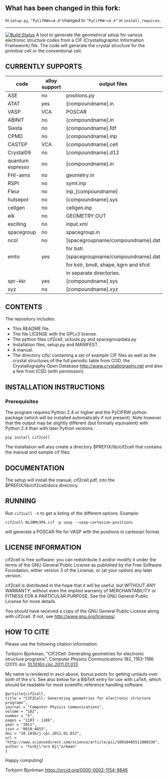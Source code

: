 ## What has been changed in this fork:

In `setup.py`, `"PyCifRW==4.4"`changed to `"PyCifRW~=4.4"` in `install_requires`.

-------------------------


[![Build Status](https://github.com/torbjornbjorkman/cif2cell/workflows/ci/badge.svg)](https://github.com/torbjornbjorkman/cif2cell/actions)
A tool to generate the geometrical setup for various electronic
structure codes from a CIF (Crystallographic Information
Framework) file. The code will generate the crystal structure for
the primitive cell or the conventional cell.

## CURRENTLY SUPPORTS

|code           | alloy support |   output files|
|---------------|---------|-----------------------------------|
|ASE            |   no    | positions.py|
|ATAT           |  yes    | [compoundname].in|
|VASP           |  VCA    | POSCAR|
|ABINIT         |   no    | [compoundname].in|
|Siesta         |   no    | [compoundname].fdf|
|CPMD           |   no    | [compoundname].inp|
|CASTEP         |  VCA    | [compoundname].cell|
|Crystal09      |   no    | [compoundname].d12|
|quantum espresso|  no    | [compoundname].in|
|FHI-aims       |   no    | geometry.in|
|RSPt           |   no    | symt.inp|
|Fleur          |   no    | inp_[compoundname]|
|hutsepot       |   no    | [compoundname].sys|
|cellgen        |   no    | cellgen.inp|
|elk            |   no    | GEOMETRY.OUT|
|exciting       |   no    | input.xml|
|spacegroup     |   no    | spacegroup.in|
|ncol           |   no    | [spacegroupname/compoundname].dat|
|               |         | for bstr.|
|emto           |   yes   | [spacegroupname/compoundname].dat|
|               |         | for kstr, bmdl, shape, kgrn and kfcd|
|               |         | in separate directories.|
|spr-kkr        |   yes   | [compoundname].sys|
|xyz            |   no    | [compoundname].xyz|


## CONTENTS

The repository includes:

* This README file.
* The file LICENSE with the GPLv3 license.
* The python files cif2cell, uctools.py and spacegroupdata.py
* Installation files, setup.py and MANIFEST.
* A manual.
* The directory cifs/ containing a set of example CIF files
  as well as the crystal structures of the full periodic table
  from COD, the Crystallography Open Database <http://www.crystallography.net>
  and also a few from ICSD (with permission).


## INSTALLATION INSTRUCTIONS

### Prerequisites

The program requires Python 2.4 or higher and the PyCIFRW python package (which
will be installed automatically if not present).
Note however that the output may be slightly different (but formally
equivalent) with Python 2.4 than with later Python versions.


```
pip install cif2cell
```

The installation will also create a directory $PREFIX/lib/cif2cell
that contains the manual and sample cif files.


## DOCUMENTATION

The setup will install the manual, cif2cell.pdf, into the
$PREFIX/lib/cif2cell/docs directory.


## RUNNING

Run `cif2cell -h` to get a listing of the different options.
Example:

```
cif2cell Ni20Mn3P6.cif -p vasp --vasp-cartesian-positions
```

will generate a POSCAR file for VASP with the positions in cartesian format.


## LICENSE INFORMATION

cif2cell is free software: you can redistribute it and/or modify
it under the terms of the GNU General Public License as published by
the Free Software Foundation, either version 3 of the License, or
(at your option) any later version.

cif2cell is distributed in the hope that it will be useful,
but WITHOUT ANY WARRANTY; without even the implied warranty of
MERCHANTABILITY or FITNESS FOR A PARTICULAR PURPOSE.  See the
GNU General Public License for more details.

You should have received a copy of the GNU General Public License
along with cif2cell.  If not, see <http://www.gnu.org/licenses/>.

## HOW TO CITE

Please use the following citation information:

Torbjorn Bjorkman, "CIF2Cell: Generating geometries for electronic structure programs",
Computer Physics Communications 182, 1183-1186 (2011)
doi: [10.1016/j.cpc.2011.01.013](https://doi.org/10.1016/j.cpc.2011.01.013)

My name is rendered in ascii above, bonus points for getting umlauts over both of the o's.
See also below for a BibTeX entry for use with LaTeX, which should be readable
for most scientific reference handling software.

```
@article{cif2cell,
title = "CIF2Cell: Generating geometries for electronic structure programs",
journal = "Computer Physics Communications",
volume = "182",
number = "5",
pages = "1183 - 1186",
year = "2011",
issn = "0010-4655",
doi = "10.1016/j.cpc.2011.01.013",
url = "http://www.sciencedirect.com/science/article/pii/S0010465511000336",
author = "Torbj\"orn Bj\"orkman"
}
```




Happy computing!

Torbjorn Bjorkman
https://orcid.org/0000-0002-1154-9846
